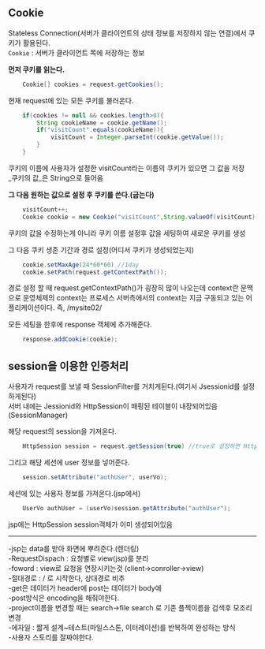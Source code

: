 ## Cookie

Stateless Connection(서버가 클라이언트의 상태 정보를 저장하지 않는 연결)에서
쿠키가 활용된다.  
`Cookie` : 서버가 클라이언트 쪽에 저장하는 정보  

**먼저 쿠키를 읽는다.**    

```java
	Cookie[] cookies = request.getCookies();
```
현재 request에 있는 모든 쿠키를 불러온다.

```java
	if(cookies != null && cookies.length>0){
		String cookieName = cookie.getName();
		if("visitCount".equals(cookieName)){
			visitCount = Integer.parseInt(cookie.getValue());
		}
	}
```
쿠키의 이름에 사용자가 설정한 visitCount라는 이름의 쿠키가 있으면
그 값을 저장  
_쿠키의 값_은 String으로 들어옴  

**그 다음 원하는 값으로 설정 후 쿠키를 쓴다.(굽는다)**

```java
	visitCount++;
	Cookie cookie = new Cookie("visitCount",String.valueOf(visitCount));
```
쿠키의 값을 수정하는게 아니라 쿠키 이름 설정후 값을 세팅하여 새로운 쿠키를 생성  

그 다음 쿠키 생존 기간과 경로 설정(어디서 쿠키가 생성되었는지)  

```java
	cookie.setMaxAge(24*60*60) //1day
	cookie.setPath(request.getContextPath());
```
경로 설정 할 때 request.getContextPath()가 굉장히 많이 나오는데 
context란 문맥으로 운영체제의 context는 프로세스 서버측에서의 context는 지금 구동되고 있는 어플리케이션이다. 즉, /mysite02/  

모든 세팅을 한후에 response 객체에 추가해준다.  

```java
	response.addCookie(cookie);
```

## session을 이용한 인증처리

사용자가 request를 보낼 때 SessionFilter를 거치게된다.(여기서 Jsessionid를 설정하게된다)  
서버 내에는 Jessionid와 HttpSession이 매핑된 테이블이 내장되어있음(SessionManager)  

해당 request의 session을 가져온다.  

```java
	HttpSession session = request.getSession(true) //true로 설정하면 HttpsSession객체로 가져옴
```
그리고 해당 세션에 user 정보를 넣어준다.  

```java
	session.setAttribute("authUser", userVo);
```

세션에 있는 사용자 정보를 가져온다.(jsp에서)

```java
	UserVo authUser = (userVo)session.getAttribute("authUser");
```
jsp에는 HttpSession session객체가 이미 생성되어있음
***

-jsp는 data를 받아 화면에 뿌려준다.(렌더링)  
-RequestDispach : 요청별로 view(jsp)를 분리  
-foword : view로 요청을 연장시키는것 (client->conroller->view)  
-절대경로 : / 로 시작한다, 상대경로 비추  
-get은 데이터가 header에 post는 데이터가 body에  
-post방식은 encoding을 해줘야한다.  
-project이름을 변경할 때는 search->file search 로 기존 플젝이름을 검색후 모조리 변경   
-에자일 : 짧게 설계~테스트(마일스스톤, 이터레이션)를 반복하여 완성하는 방식  
-사용자 스토리를 잘짜야한다.  

